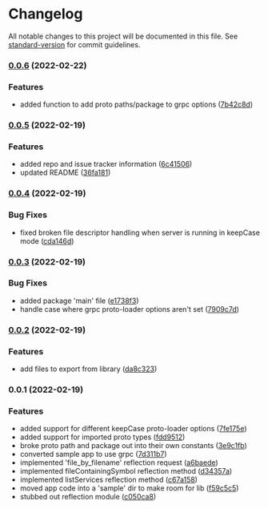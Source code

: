 # Changelog

All notable changes to this project will be documented in this file. See [standard-version](https://github.com/conventional-changelog/standard-version) for commit guidelines.

### [0.0.6](https://gitlab.com/jtimmons/nestjs-grpc-reflection-module/compare/v0.0.5...v0.0.6) (2022-02-22)


### Features

* added function to add proto paths/package to grpc options ([7b42c8d](https://gitlab.com/jtimmons/nestjs-grpc-reflection-module/commit/7b42c8db8e5dd3da9e13863d43ca5f2ceea93604))

### [0.0.5](https://gitlab.com/jtimmons/nestjs-grpc-reflection-module/compare/v0.0.4...v0.0.5) (2022-02-19)


### Features

* added repo and issue tracker information ([6c41506](https://gitlab.com/jtimmons/nestjs-grpc-reflection-module/commit/6c415069ca93f977ec97697eb6919659eaaac277))
* updated README ([36fa181](https://gitlab.com/jtimmons/nestjs-grpc-reflection-module/commit/36fa181f1a4cbb68cee8b8f930cdd5892b2c3722))

### [0.0.4](https://gitlab.com/jtimmons/nestjs-grpc-reflection-module/compare/v0.0.3...v0.0.4) (2022-02-19)


### Bug Fixes

* fixed broken file descriptor handling when server is running in keepCase mode ([cda146d](https://gitlab.com/jtimmons/nestjs-grpc-reflection-module/commit/cda146d5db04b54c7ab6891adc0f4fb3fb57cd8c))

### [0.0.3](https://gitlab.com/jtimmons/nestjs-grpc-reflection-module/compare/v0.0.2...v0.0.3) (2022-02-19)


### Bug Fixes

* added package 'main' file ([e1738f3](https://gitlab.com/jtimmons/nestjs-grpc-reflection-module/commit/e1738f3a706887007c8ded139a7a838b5a152f10))
* handle case where grpc proto-loader options aren't set ([7909c7d](https://gitlab.com/jtimmons/nestjs-grpc-reflection-module/commit/7909c7d0dee6fc9d916f539e37ce42995d78d2a3))

### [0.0.2](https://gitlab.com/jtimmons/nestjs-grpc-reflection-module/compare/v0.0.1...v0.0.2) (2022-02-19)


### Features

* add files to export from library ([da8c323](https://gitlab.com/jtimmons/nestjs-grpc-reflection-module/commit/da8c323a393fdfad9cc944d911500298ab63c672))

### 0.0.1 (2022-02-19)


### Features

* added support for different keepCase proto-loader options ([7fe175e](https://gitlab.com/jtimmons/nestjs-grpc-reflection-module/commit/7fe175e3a9dcdaed2177ef2daab1e7e022a2cf1c))
* added support for imported proto types ([fdd9512](https://gitlab.com/jtimmons/nestjs-grpc-reflection-module/commit/fdd9512cab255b43ee655c99112af8f5e7684b60))
* broke proto path and package out into their own constants ([3e9c1fb](https://gitlab.com/jtimmons/nestjs-grpc-reflection-module/commit/3e9c1fbc2e6aeb56308e59ca45fc529c425580d1))
* converted sample app to use grpc ([7d311b7](https://gitlab.com/jtimmons/nestjs-grpc-reflection-module/commit/7d311b7df38be48009f3b1b39b8c20088251f763))
* implemented 'file_by_filename' reflection request ([a6baede](https://gitlab.com/jtimmons/nestjs-grpc-reflection-module/commit/a6baedef6eb5cf1389000f2625b11e5c177de531))
* implemented fileContainingSymbol reflection method ([d34357a](https://gitlab.com/jtimmons/nestjs-grpc-reflection-module/commit/d34357a4e1a3fb2e1468cfc669451f106e5e304a))
* implemented listServices reflection method ([c67a158](https://gitlab.com/jtimmons/nestjs-grpc-reflection-module/commit/c67a158d7686dc4812d135009cfaebb33122620e))
* moved app code into a 'sample' dir to make room for lib ([f59c5c5](https://gitlab.com/jtimmons/nestjs-grpc-reflection-module/commit/f59c5c5351b70a6114a6cc1cb6af6ef2a1904eb5))
* stubbed out reflection module ([c050ca8](https://gitlab.com/jtimmons/nestjs-grpc-reflection-module/commit/c050ca832f0db7f5699023ce6ff8f49bfb1adc8b))
